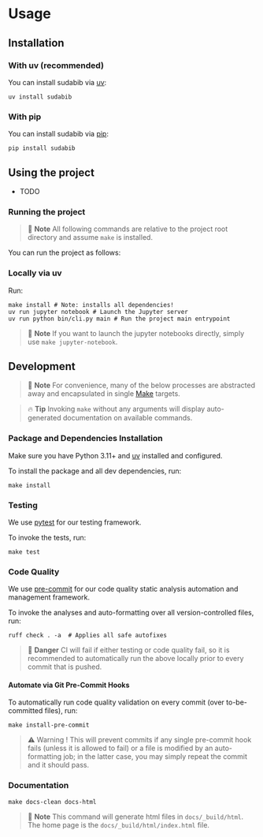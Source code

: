 # Usage

## Installation

### With uv (recommended)

You can install sudabib via [uv](https://docs.astral.sh/uv/):

```shell script
uv install sudabib
```

### With pip

You can install sudabib via [pip](https://pip.pypa.io/):

```shell script
pip install sudabib
```

## Using the project

- TODO

### Running the project

> 📝 **Note**
> All following commands are relative to the project root directory and assume
> `make` is installed.

You can run the project as follows:

### Locally via uv

Run:

```shell script
make install # Note: installs all dependencies!
uv run jupyter notebook # Launch the Jupyter server
uv run python bin/cli.py main # Run the project main entrypoint
```
> 📝 **Note**
> If you want to launch the jupyter notebooks directly, simply use `make jupyter-notebook`.



## Development

> 📝 **Note**
> For convenience, many of the below processes are abstracted away
> and encapsulated in single [Make](https://www.gnu.org/software/make/) targets.

> 🔥 **Tip**
> Invoking `make` without any arguments will display
> auto-generated documentation on available commands.

### Package and Dependencies Installation

Make sure you have Python 3.11+ and [uv](https://docs.astral.sh/uv/)
installed and configured.

To install the package and all dev dependencies, run:

```shell script
make install
```




### Testing

We use [pytest](https://pytest.readthedocs.io/) for our testing framework.

To invoke the tests, run:

```shell script
make test
```

### Code Quality

We use [pre-commit](https://pre-commit.com/) for our code quality
static analysis automation and management framework.

To invoke the analyses and auto-formatting over all version-controlled files, run:

```shell script
ruff check . -a  # Applies all safe autofixes
```

> 🚨 **Danger**
> CI will fail if either testing or code quality fail,
> so it is recommended to automatically run the above locally
> prior to every commit that is pushed.

#### Automate via Git Pre-Commit Hooks

To automatically run code quality validation on every commit (over to-be-committed
files), run:

```shell script
make install-pre-commit
```

> ⚠️ Warning !
> This will prevent commits if any single pre-commit hook fails
> (unless it is allowed to fail)
> or a file is modified by an auto-formatting job;
> in the latter case, you may simply repeat the commit and it should pass.


### Documentation

```shell script
make docs-clean docs-html
```

> 📝 **Note**
> This command will generate html files in `docs/_build/html`.
> The home page is the `docs/_build/html/index.html` file.
